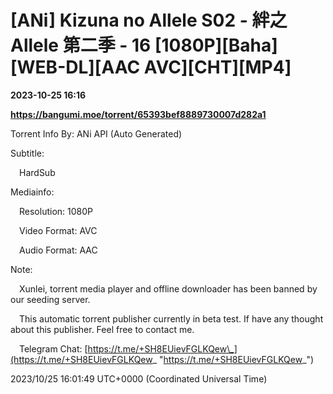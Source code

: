 # [ANi] Kizuna no Allele S02 - 絆之 Allele 第二季 - 16 [1080P][Baha][WEB-DL][AAC AVC][CHT][MP4]

**2023-10-25 16:16**

**https://bangumi.moe/torrent/65393bef8889730007d282a1**

Torrent Info By: ANi API (Auto Generated)

Subtitle:

 HardSub

Mediainfo:

 Resolution: 1080P

 Video Format: AVC

 Audio Format: AAC

  

Note:

 Xunlei, torrent media player and offline downloader has been banned by our seeding server.

 This automatic torrent publisher currently in beta test. If have any thought about this publisher. Feel free to contact me.

 Telegram Chat: [https://t.me/+SH8EUievFGLKQew\_](https://t.me/+SH8EUievFGLKQew_ "https://t.me/+SH8EUievFGLKQew_")

2023/10/25 16:01:49 UTC+0000 (Coordinated Universal Time)